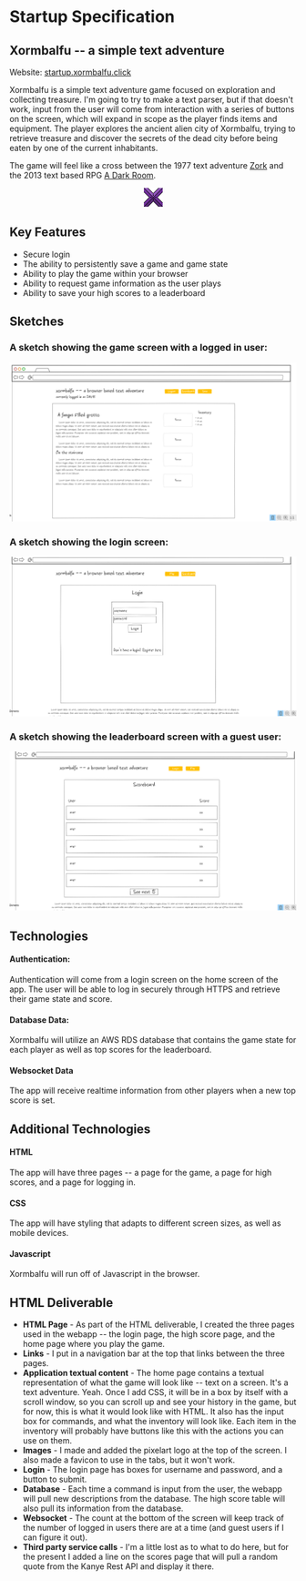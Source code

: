 # Startup Specification

## Xormbalfu -- a simple text adventure
Website: [startup.xormbalfu.click](startup.xormbalfu.click)

Xormbalfu is a simple text adventure game focused on exploration and collecting treasure. I'm going to try to make a text parser, but if that doesn't work, input from the user will come from interaction with a series of buttons on the screen, which will expand in scope as the player finds items and equipment. The player explores the ancient alien city of Xormbalfu, trying to retrieve treasure and discover the secrets of the dead city before being eaten by one of the current inhabitants.

The game will feel like a cross between the 1977 text adventure [Zork](https://classicreload.com/zork-i.html) and the 2013 text based RPG [A Dark Room](https://adarkroom.doublespeakgames.com/).
<p align="center"><img src="./images/xorm1.png"></p>

## Key Features
- Secure login
- The ability to persistently save a game and game state
- Ability to play the game within your browser
- Ability to request game information as the user plays
- Ability to save your high scores to a leaderboard

## Sketches
### A sketch showing the game screen with a logged in user:
![Game screen](./images/xormbalfu1.png)
### A sketch showing the login screen:
![Game screen](./images/xormbalfu3.png)
### A sketch showing the leaderboard screen with a guest user:
![Game screen](./images/xormbalfu4.png)
## Technologies
#### Authentication:
Authentication will come from a login screen on the home screen of the app. The user will be able to log in securely through HTTPS and retrieve their game state and score.

#### Database Data:
Xormbalfu will utilize an AWS RDS database that contains the game state for each player as well as top scores for the leaderboard.

#### Websocket Data
The app will receive realtime information from other players when a new top score is set.

## Additional Technologies

#### HTML
The app will have three pages -- a page for the game, a page for high scores, and a page for logging in.

#### CSS
The app will have styling that adapts to different screen sizes, as well as mobile devices.

#### Javascript
Xormbalfu will run off of Javascript in the browser.

## HTML Deliverable
- <b>HTML Page</b> - As part of the HTML deliverable, I created the three pages used in the webapp -- the login page, the high score page, and the home page where you play the game.
- <b>Links</b> - I put in a navigation bar at the top that links between the three pages.
- <b>Application textual content</b> - The home page contains a textual representation of what the game will look like -- text on a screen. It's a text adventure. Yeah. Once I add CSS, it will be in a box by itself with a scroll window, so you can scroll up and see your history in the game, but for now, this is what it would look like with HTML. It also has the input box for commands, and what the inventory will look like. Each item in the inventory will probably have buttons like this with the actions you can use on them.
- <b>Images</b> - I made and added the pixelart logo at the top of the screen. I also made a favicon to use in the tabs, but it won't work.
- <b>Login</b> - The login page has boxes for username and password, and a button to submit.
- <b>Database</b> - Each time a command is input from the user, the webapp will pull new descriptions from the database. The high score table will also pull its information from the database.
- <b>Websocket</b> - The count at the bottom of the screen will keep track of the number of logged in users there are at a time (and guest users if I can figure it out).
- <b>Third party service calls</b> - I'm a little lost as to what to do here, but for the present I added a line on the scores page that will pull a random quote from the Kanye Rest API and display it there.